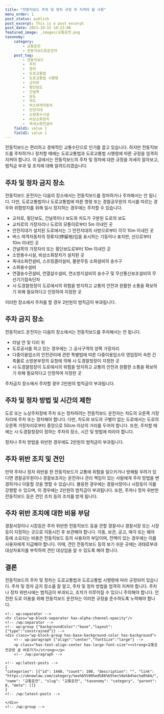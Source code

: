 ```yaml
---
title: "전동킥보드 주차 및 정차 규정 꼭 지켜야 할 사항"
menu_order: 1
post_status: publish
post_excerpt: This is a post excerpt
post_date: 2023-10-15 10:23:08
featured_image: _images/교통운전.png
taxonomy:
    category:
        - 교통운전
        - 전동킥보드등운전자
    post_tag:
        - 전동킥보드
        -  주차
        -  정차
        -  도로교통법
        -  도로교통법 시행령
        -  교차로
        -  횡단보도
        -  건널목
        -  보도
        -  차도
        -  버스여객자동차
        -  안전지대
        -  소방용수시설
        -  비상소화장치
        -  옥내소화전설비
    field1: value 1
    field2: value 2
---
```



전동킥보드는 편리하고 경제적인 교통수단으로 인기를 끌고 있습니다. 하지만 전동킥보드를 주차하거나 정차할 때에는 도로교통법과 도로교통법 시행령에 따른 규정을 엄격히 지켜야 합니다. 이 글에서는 전동킥보드의 주차 및 정차에 대한 규정을 자세히 알아보고, 범칙금 부과 및 조치에 대해 알려드리겠습니다.

## 주차 및 정차 금지 장소

전동킥보드 운전자는 다음의 장소에서는 전동킥보드를 정차하거나 주차해서는 안 됩니다. 다만, 도로교통법이나 도로교통법에 따른 명령 또는 경찰공무원의 지시를 따르는 경우와 위험방지를 위해 일시 정지하는 경우에는 주차할 수 있습니다.

- 교차로, 횡단보도, 건널목이나 보도와 차도가 구분된 도로의 보도
- 교차로의 가장자리나 도로의 모퉁이로부터 5m 이내인 곳
- 안전지대가 설치된 도로에서는 그 안전지대의 사방으로부터 각각 10m 이내인 곳
- 버스 여객자동차의 정류지(停留地)임을 표시하는 기둥이나 표지판, 선으로부터 10m 이내인 곳
- 건널목의 가장자리 또는 횡단보도로부터 10m 이내인 곳
- 소방용수시설, 비상소화장치가 설치된 곳
- 옥내소화전설비, 스프링클러설비, 물분무등 소화설비의 송수구
- 소화용수설비
- 연결송수관설비, 연결살수설비, 연소방지설비의 송수구 및 무선통신보조설비의 무선기기접속단자
- 시·도경찰청장이 도로에서의 위험을 방지하고 교통의 안전과 원활한 소통을 확보하기 위해 필요하다고 인정하여 지정한 곳

이러한 장소에서 주차를 할 경우 2만원의 범칙금이 부과됩니다.

## 주차 금지 장소

전동킥보드 운전자는 다음의 장소에서는 전동킥보드를 주차해서는 안 됩니다.

- 터널 안 및 다리 위
- 도로공사를 하고 있는 경우에는 그 공사구역의 양쪽 가장자리
- 다중이용업소의 안전관리에 관한 특별법에 따른 다중이용업소의 영업장이 속한 건축물로 소방본부장의 요청에 의해 시·도경찰청장이 지정한 곳
- 시·도경찰청장이 도로에서의 위험을 방지하고 교통의 안전과 원활한 소통을 확보하기 위해 필요하다고 인정하여 지정한 곳

주차금지 장소에서 주차할 경우 2만원의 범칙금이 부과됩니다.

## 주차 및 정차 방법 및 시간의 제한

도로 또는 노상주차장에 주차 또는 정차하려는 전동킥보드 운전자는 차도의 오른쪽 가장자리에 주차 또는 정차해야 합니다. 다만, 차도와 보도의 구별이 없는 도로에서는 도로의 오른쪽 가장자리로부터 중앙으로 50cm 이상의 거리를 두어야 합니다. 또한, 주차할 때에는 시·도경찰청장이 정하는 주차의 장소, 시간 및 방법에 따라야 합니다.

정차나 주차 방법을 위반한 경우에도 2만원의 범칙금이 부과됩니다.

## 주차 위반 조치 및 견인

만약 주차나 정차 위반을 한 전동킥보드가 교통에 위험을 일으키거나 방해될 우려가 있다면 경찰공무원이나 경찰보조자는 운전자나 관리 책임이 있는 사람에게 주차 방법을 변경하거나 이동할 것을 명할 수 있습니다. 불응한 경우에는 경찰서장이나 시장등이 이를 강행할 수 있으며, 이 경우에는 2만원의 범칙금이 부과됩니다. 또한, 주차나 정차 위반한 전동킥보드 등은 견인 조치 등의 조치를 받게 됩니다.

## 주차 위반 조치에 대한 비용 부담

경찰서장이나 시장등은 주차 위반한 전동킥보드 등을 관할 경찰서나 경찰서장 또는 시장등이 지정하는 곳으로 이동시킨 후 보관해야 합니다. 이동, 보관, 공고, 매각 또는 폐차 등에 소요되는 비용은 전동킥보드 등의 사용자의 부담이며, 잔액이 있는 경우에는 이를 사용자에게 지급해야 합니다. 이때, 견인 전동킥보드 등의 보기 쉬운 곳에는 과태료부과대상차표지를 부착하여 견인 대상임을 알 수 있도록 해야 합니다.

## 결론

전동킥보드의 주차 및 정차는 도로교통법과 도로교통법 시행령에 따라 규정되어 있습니다. 주차 및 정차 금지 장소를 잘 알고, 주차 및 정차 방법을 엄격히 지켜야 합니다. 주차나 정차 위반시에는 범칙금이 부과되고, 조치가 이루어질 수 있으니 주의해야 합니다. 안전한 도로 이용을 위해 전동킥보드 운전자는 이러한 규정을 준수하도록 노력해야 합니다.


    <!-- wp:separator -->
    <hr class="wp-block-separator has-alpha-channel-opacity"/>
    <!-- /wp:separator -->
    <!-- wp:group {"backgroundColor":"base","layout":{"type":"constrained"}} -->
    <div class="wp-block-group has-base-background-color has-background">
        <!-- wp:paragraph {"align":"center","fontSize":"large"} -->
        <p class="has-text-align-center has-large-font-size"><strong>교통운전관련 글 바로가기</strong></p>
        <!-- /wp:paragraph -->
        
    <!-- wp:latest-posts -->
    {
    "categories": [{"id": 1440, "count": 100, "description": "", "link": "https://uknowlaw.com/category/%ea%b5%90%ed%86%b5%ec%9a%b4%ec%a0%84/", "name": "교통운전", "slug": "교통운전", "taxonomy": "category", "parent": 0, "meta": []}
    }
    <!-- /wp:latest-posts -->
    
    </div>
    <!-- /wp:group -->
    